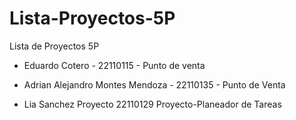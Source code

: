 # Lista-Proyectos-5P
Lista de Proyectos 5P
- Eduardo Cotero - 22110115 - Punto de venta
- Adrian Alejandro Montes Mendoza - 22110135 - Punto de Venta

- Lia Sanchez Proyecto 22110129 Proyecto-Planeador de Tareas
